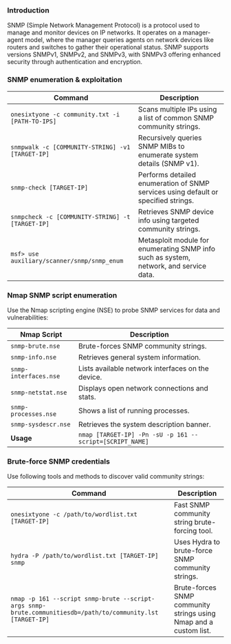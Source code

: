 ### **Introduction**

SNMP (Simple Network Management Protocol) is a protocol used to manage and monitor devices on IP networks. It operates on a manager-agent model, where the manager queries agents on network devices like routers and switches to gather their operational status. SNMP supports versions SNMPv1, SNMPv2, and SNMPv3, with SNMPv3 offering enhanced security through authentication and encryption.


### **SNMP enumeration & exploitation**

| Command | Description |
|---------|-------------|
| `onesixtyone -c community.txt -i [PATH-TO-IPS]` | Scans multiple IPs using a list of common SNMP community strings. |
| `snmpwalk -c [COMMUNITY-STRING] -v1 [TARGET-IP]` | Recursively queries SNMP MIBs to enumerate system details (SNMP v1). |
| `snmp-check [TARGET-IP]` | Performs detailed enumeration of SNMP services using default or specified strings. |
| `snmpcheck -c [COMMUNITY-STRING] -t [TARGET-IP]` | Retrieves SNMP device info using targeted community strings. |
| `msf> use auxiliary/scanner/snmp/snmp_enum` | Metasploit module for enumerating SNMP info such as system, network, and service data. |


### **Nmap SNMP script enumeration**

Use the Nmap scripting engine (NSE) to probe SNMP services for data and vulnerabilities:

| Nmap Script | Description |
|-------------|-------------|
| `snmp-brute.nse` | Brute-forces SNMP community strings. |
| `snmp-info.nse` | Retrieves general system information. |
| `snmp-interfaces.nse` | Lists available network interfaces on the device. |
| `snmp-netstat.nse` | Displays open network connections and stats. |
| `snmp-processes.nse` | Shows a list of running processes. |
| `snmp-sysdescr.nse` | Retrieves the system description banner. |
| **Usage** | `nmap [TARGET-IP] -Pn -sU -p 161 --script=[SCRIPT_NAME]` |


### **Brute-force SNMP credentials**

Use following tools and methods to discover valid community strings:

| Command | Description |
|---------|-------------|
| `onesixtyone -c /path/to/wordlist.txt [TARGET-IP]` | Fast SNMP community string brute-forcing tool. |
| `hydra -P /path/to/wordlist.txt [TARGET-IP] snmp` | Uses Hydra to brute-force SNMP community strings. |
| `nmap -p 161 --script snmp-brute --script-args snmp-brute.communitiesdb=/path/to/community.lst [TARGET-IP]` | Brute-forces SNMP community strings using Nmap and a custom list. |
